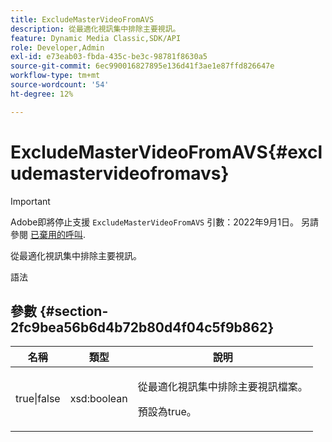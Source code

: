 ```yaml
---
title: ExcludeMasterVideoFromAVS
description: 從最適化視訊集中排除主要視訊。
feature: Dynamic Media Classic,SDK/API
role: Developer,Admin
exl-id: e73eab03-fbda-435c-be3c-98781f8630a5
source-git-commit: 6ec990016827895e136d41f3ae1e87ffd826647e
workflow-type: tm+mt
source-wordcount: '54'
ht-degree: 12%

---
```


# ExcludeMasterVideoFromAVS{#excludemastervideofromavs}

>[!IMPORTANT]
>
>Adobe即將停止支援 `ExcludeMasterVideoFromAVS` 引數：2022年9月1日。 另請參閱 [已棄用的呼叫](/help/aem-ips-api/c-deprecated-calls.md).

從最適化視訊集中排除主要視訊。

<!-- REMOVE TOPIC MAY 2022 AS PER CQDOC-19165 AND REMOVED FROM TOC -->

語法

## 參數 {#section-2fc9bea56b6d4b72b80d4f04c5f9b862}

<table id="table_04100BB8ABD84EF68B0A7CE3AD946414"> 
 <thead> 
  <tr> 
   <th colname="col1" class="entry"> 名稱 </th> 
   <th colname="col2" class="entry"> 類型 </th> 
   <th colname="col3" class="entry"> 說明 </th> 
  </tr> 
 </thead>
 <tbody> 
  <tr> 
   <td colname="col1"> <span class="codeph"> true|false</span> </td> 
   <td colname="col2"> <span class="codeph"> xsd:boolean</span> </td> 
   <td colname="col3"> <p>從最適化視訊集中排除主要視訊檔案。 </p> <p>預設為true。 </p> </td> 
  </tr> 
 </tbody> 
</table>
